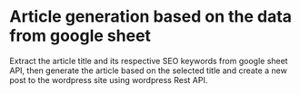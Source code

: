 # Article generation based on the data from google sheet 

Extract the article title and its respective SEO keywords from google sheet API, then generate the article based on the selected  title and create a new post to the wordpress site using wordpress Rest API.
